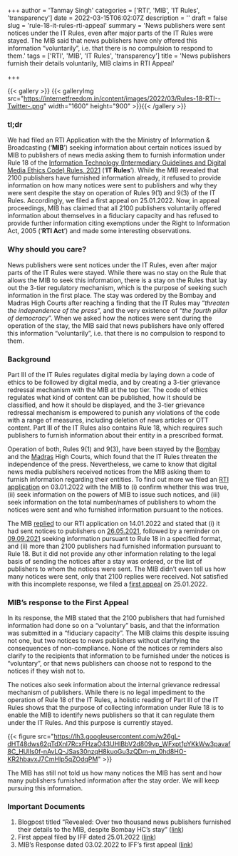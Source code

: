 +++
author = 'Tanmay Singh'
categories = ['RTI', 'MIB', 'IT Rules', 'transparency']
date = 2022-03-15T06:02:07Z
description = ''
draft = false
slug = 'rule-18-it-rules-rti-appeal'
summary = 'News publishers were sent notices under the IT Rules, even after major parts of the IT Rules were stayed. The MIB said that news publishers have only offered this information “voluntarily”, i.e. that there is no compulsion to respond to them.'
tags = ['RTI', 'MIB', 'IT Rules', 'transparency']
title = 'News publishers furnish their details voluntarily, MIB claims in RTI Appeal'

+++


{{< gallery >}}
{{< galleryImg  src="https://internetfreedom.in/content/images/2022/03/Rules-18-RTI--Twitter-.png" width="1600" height="900" >}}{{< /gallery >}}

>>>> <form><script src="https://checkout.razorpay.com/v1/payment-button.js" data-payment_button_id="pl_HLkgeWGQLMuddp" async> </script> </form>

### tl;dr

We had filed an RTI Application with the the Ministry of Information & Broadcasting (‘**MIB**’) seeking information about certain notices issued by MIB to publishers of news media asking them to furnish information under Rule 18 of the [Information Technology (Intermediary Guidelines and Digital Media Ethics Code) Rules, 2021](https://mib.gov.in/sites/default/files/IT%28Intermediary%20Guidelines%20and%20Digital%20Media%20Ethics%20Code%29%20Rules%2C%202021%20English.pdf) (‘**IT Rules**’). While the MIB revealed that 2100 publishers have furnished information already, it refused to provide information on how many notices were sent to publishers and why they were sent despite the stay on operation of Rules 9(1) and 9(3) of the IT Rules. Accordingly, we filed a first appeal on 25.01.2022. Now, in appeal proceedings, MIB has claimed that all 2100 publishers voluntarily offered information about themselves in a fiduciary capacity and has refused to provide further information citing exemptions under the Right to Information Act, 2005 (‘**RTI Act**’) and made some interesting observations.



### Why should you care?

News publishers were sent notices under the IT Rules, even after major parts of the IT Rules were stayed. While there was no stay on the Rule that allows the MIB to seek this information, there is a stay on the Rules that lay out the 3-tier regulatory mechanism, which is the purpose of seeking such information in the first place. The stay was ordered by the Bombay and Madras High Courts after reaching a finding that the IT Rules may “_threaten the independence of the press_”, and the very existence of “_the fourth pillar of democracy_”. When we asked how the notices were sent during the operation of the stay, the MIB said that news publishers have only offered this information “voluntarily”, i.e. that there is no compulsion to respond to them.



### Background

Part III of the IT Rules regulates digital media by laying down a code of ethics to be followed by digital media, and by creating a 3-tier grievance redressal mechanism with the MIB at the top tier. The code of ethics regulates what kind of content can be published, how it should be classified, and how it should be displayed, and the 3-tier grievance redressal mechanism is empowered to punish any violations of the code with a range of measures, including deletion of news articles or OTT content. Part III of the IT Rules also contains Rule 18, which requires such publishers to furnish information about their entity in a prescribed format.

Operation of both, Rules 9(1) and 9(3), have been stayed by the [Bombay](https://internetfreedom.in/bombay-high-court-stays-the-operation-of-rule-9-1-and-rule-9-3-of-it-rules-2021/) and the [Madras](https://internetfreedom.in/bombay-high-court-stays-the-operation-of-rule-9-1-and-rule-9-3-of-it-rules-2021/) High Courts, which found that the IT Rules threaten the independence of the press. Nevertheless, we came to know that digital news media publishers received notices from the MIB asking them to furnish information regarding their entities. To find out more we filed an [RTI application](https://drive.google.com/file/d/1oVBIO_7RrAlxTPsuzRSowROt_1rUPHZC/view) on 03.01.2022 with the MIB to (i) confirm whether this was true, (ii) seek information on the powers of MIB to issue such notices, and (iii) seek information on the total number/names of publishers to whom the notices were sent and who furnished information pursuant to the notices.

The MIB [replied](https://internetfreedom.in/revealed-two-thousand-news-publishers-furnished-details-to-mib/) to our RTI application on 14.01.2022 and stated that (i) it had sent notices to publishers on [26.05.2021](https://mib.gov.in/sites/default/files/Furnishing%20of%20Information%20by%20Digital%20Media%20Publishers.pdf), followed by a reminder on [09.09.2021](https://mib.gov.in/sites/default/files/Reminder%20to%20publishers%20for%20furnishing%20information%2009%20Sep%202021_compressed.pdf) seeking information pursuant to Rule 18 in a specified format, and (ii) more than 2100 publishers had furnished information pursuant to Rule 18. But it did not provide any other information relating to the legal basis of sending the notices after a stay was ordered, or the list of publishers to whom the notices were sent. The MIB didn’t even tell us how many notices were sent, only that 2100 replies were received. Not satisfied with this incomplete response, we filed a [first appeal](https://drive.google.com/file/d/1_0O1gdniUWKmzkQDdH-pfGmik1PmgRPw/view) on 25.01.2022.



### MIB’s response to the First Appeal

In its response, the MIB stated that the 2100 publishers that had furnished information had done so on a “voluntary” basis, and that the information was submitted in a “fiduciary capacity”. The MIB claims this despite issuing not one, but two notices to news publishers without clarifying the consequences of non-compliance. None of the notices or reminders also clarify to the recipients that information to be furnished under the notices is “voluntary”, or that news publishers can choose not to respond to the notices if they wish not to.

The notices also seek information about the internal grievance redressal mechanism of publishers. While there is no legal impediment to the operation of Rule 18 of the IT Rules, a holistic reading of Part III of the IT Rules shows that the purpose of collecting information under Rule 18 is to enable the MIB to identify news publishers so that it can regulate them under the IT Rules. And this purpose is currently stayed.

{{< figure src="https://lh3.googleusercontent.com/w26gL-dHT48dws62qTdXnl7RcxFHzaO43UHIBbV2d809vp_WFxpt1pYKkWw3pavaf8C_HUlIs0f-nAvLQ-JSas30nzqH8kuoGu3zQDm-m_0hd8HO-KR2hbavxJ7CmHIp5qZOdqPM" >}}

The MIB has still not told us how many notices the MIB has sent and how many publishers furnished information after the stay order. We will keep pursuing this information.



### Important Documents

1. Blogpost titled “Revealed: Over two thousand news publishers furnished their details to the MIB, despite Bombay HC’s stay” ([link](https://internetfreedom.in/revealed-two-thousand-news-publishers-furnished-details-to-mib/))
2. First appeal filed by IFF dated 25.01.2022 ([link](https://drive.google.com/file/d/1_0O1gdniUWKmzkQDdH-pfGmik1PmgRPw/view))
3. MIB’s Response dated 03.02.2022 to IFF’s first appeal ([link](https://drive.google.com/file/d/1G-Dv0YFC52VaSJ1yazo0YMXowPVfQTXT/view?usp=sharing))



> > > <form><script src="https://cdn.razorpay.com/static/widget/subscription-button.js" data-subscription_button_id="pl_HLk5qU1K35hmPH" data-button_theme="brand-color" async> </script> </form>



